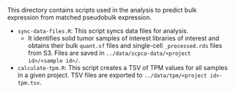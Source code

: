 This directory contains scripts used in the analysis to predict bulk expression from matched pseudobulk expression.

* `sync-data-files.R`: This script syncs data files for analysis.
  * It identifies solid tumor samples of interest libraries of interest and obtains their bulk `quant.sf` files and single-cell `_processed.rds` files from S3.
  Files are saved in `../data/scpca-data/<project id>/<sample id>/`.
* `calculate-tpm.R`: This script creates a TSV of TPM values for all samples in a given project.
TSV files are exported to `../data/tpm/<project id>-tpm.tsv`.
